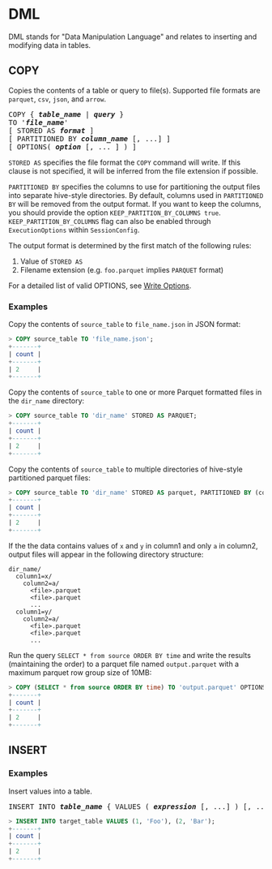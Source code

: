 <!---
  Licensed to the Apache Software Foundation (ASF) under one
  or more contributor license agreements.  See the NOTICE file
  distributed with this work for additional information
  regarding copyright ownership.  The ASF licenses this file
  to you under the Apache License, Version 2.0 (the
  "License"); you may not use this file except in compliance
  with the License.  You may obtain a copy of the License at

    http://www.apache.org/licenses/LICENSE-2.0

  Unless required by applicable law or agreed to in writing,
  software distributed under the License is distributed on an
  "AS IS" BASIS, WITHOUT WARRANTIES OR CONDITIONS OF ANY
  KIND, either express or implied.  See the License for the
  specific language governing permissions and limitations
  under the License.
-->

# DML

DML stands for "Data Manipulation Language" and relates to inserting
and modifying data in tables.

## COPY

Copies the contents of a table or query to file(s). Supported file
formats are `parquet`, `csv`, `json`, and `arrow`.

<pre>
COPY { <i><b>table_name</i></b> | <i><b>query</i></b> } 
TO '<i><b>file_name</i></b>'
[ STORED AS <i><b>format</i></b> ]
[ PARTITIONED BY <i><b>column_name</i></b> [, ...] ]
[ OPTIONS( <i><b>option</i></b> [, ... ] ) ]
</pre>

`STORED AS` specifies the file format the `COPY` command will write. If this
clause is not specified, it will be inferred from the file extension if possible.

`PARTITIONED BY` specifies the columns to use for partitioning the output files into
separate hive-style directories. By default, columns used in `PARTITIONED BY` will be removed 
from the output format. If you want to keep the columns, you should provide the option 
`KEEP_PARTITION_BY_COLUMNS true`. `KEEP_PARTITION_BY_COLUMNS` flag can also be enabled 
through `ExecutionOptions` within `SessionConfig`.

The output format is determined by the first match of the following rules:

1. Value of `STORED AS`
2. Filename extension (e.g. `foo.parquet` implies `PARQUET` format)

For a detailed list of valid OPTIONS, see [Write Options](write_options).

### Examples

Copy the contents of `source_table` to `file_name.json` in JSON format:

```sql
> COPY source_table TO 'file_name.json';
+-------+
| count |
+-------+
| 2     |
+-------+
```

Copy the contents of `source_table` to one or more Parquet formatted
files in the `dir_name` directory:

```sql
> COPY source_table TO 'dir_name' STORED AS PARQUET;
+-------+
| count |
+-------+
| 2     |
+-------+
```

Copy the contents of `source_table` to multiple directories
of hive-style partitioned parquet files:

```sql
> COPY source_table TO 'dir_name' STORED AS parquet, PARTITIONED BY (column1, column2);
+-------+
| count |
+-------+
| 2     |
+-------+
```

If the the data contains values of `x` and `y` in column1 and only `a` in
column2, output files will appear in the following directory structure:

```
dir_name/
  column1=x/
    column2=a/
      <file>.parquet
      <file>.parquet
      ...
  column1=y/
    column2=a/
      <file>.parquet
      <file>.parquet
      ...
```

Run the query `SELECT * from source ORDER BY time` and write the
results (maintaining the order) to a parquet file named
`output.parquet` with a maximum parquet row group size of 10MB:

```sql
> COPY (SELECT * from source ORDER BY time) TO 'output.parquet' OPTIONS (MAX_ROW_GROUP_SIZE 10000000);
+-------+
| count |
+-------+
| 2     |
+-------+
```

## INSERT

### Examples

Insert values into a table.

<pre>
INSERT INTO <i><b>table_name</i></b> { VALUES ( <i><b>expression</i></b> [, ...] ) [, ...] | <i><b>query</i></b> }
</pre>

```sql
> INSERT INTO target_table VALUES (1, 'Foo'), (2, 'Bar');
+-------+
| count |
+-------+
| 2     |
+-------+
```

